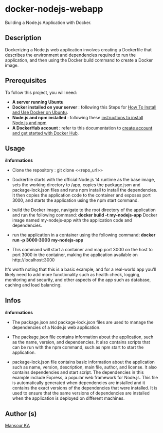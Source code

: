 # docker-nodejs-webapp

Building a Node.js Application with Docker.

## Description

Dockerizing a Node.js web application involves creating a Dockerfile that describes the environment and dependencies required to run the application, and then using the Docker build command to create a Docker image.

## Prerequisites

To follow this project, you will need:

- **A server running Ubuntu**
- **Docker installed on your server** :  following this Steps for [How To Install and Use Docker on Ubuntu](https://www.digitalocean.com/community/tutorials/how-to-install-and-use-docker-on-ubuntu-22-04).
- **Node.js and npm installed** :  following these [instructions to install Node.js and npm](https://www.digitalocean.com/community/tutorials/how-to-install-and-use-docker-on-ubuntu-22-04)
- **A DockerHub account** : refer to this documentation to [create account and get started with Docker Hub](https://docs.docker.com/docker-hub/).

## Usage

:information_source:**Informations**
- Clone the repository : git clone <<repo_url>>

- Dockerfile starts with the official Node.js 14 runtime as the base image, sets the working directory to /app, copies the package.json and package-lock.json files and runs npm install to install the dependencies.
It then copies the application code to the container and exposes port 3000, and starts the application using the npm start command.

- build the Docker image, navigate to the root directory of the application and run the following command:
**docker build -t my-nodejs-app**
Docker image named my-nodejs-app with the application code and dependencies.

- run the application in a container using the following command:
**docker run -p 3000:3000 my-nodejs-app**

- This command will start a container and map port 3000 on the host to port 3000 in the container, making the application available on http://localhost:3000

It's worth noting that this is a basic example, and for a real-world app you'll likely need to add more functionality such as health check, logging, monitoring and security, and other aspects of the app such as database, caching and load balancing.

## Infos
:information_source:**Informations**
- The package.json and package-lock.json files are used to manage the dependencies of a Node.js web application.

- The package.json file contains information about the application, such as the name, version, and dependencies. It also contains scripts that can be run with the npm command, such as npm start to start the application.

- package-lock.json file contains basic information about the application such as name, version, description, main file, author, and license. It also contains dependencies and start script. The dependencies in this example include Express, a popular web framework for Node.js.
This file is automatically generated when dependencies are installed and it contains the exact versions of the dependencies that were installed. It is used to ensure that the same versions of dependencies are installed when the application is deployed on different machines.

## Author (s)
[Mansour KA](https://github.com/mansourka06)
